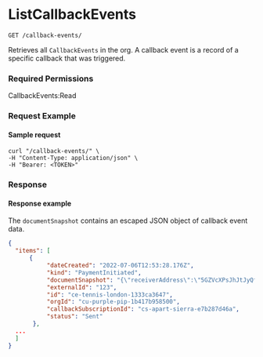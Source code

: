 # ListCallbackEvents

`GET /callback-events/`

Retrieves all `CallbackEvents` in the org.  A callback event is a record of a specific callback that was triggered.&#x20;

### Required Permissions

CallbackEvents:Read

### Request Example <a href="#request-example.1" id="request-example.1"></a>

#### Sample request <a href="#sample-request" id="sample-request"></a>

```shell
curl "/callback-events/" \
-H "Content-Type: application/json" \
-H "Bearer: <TOKEN>"
```

### Response <a href="#response" id="response"></a>

#### Response example <a href="#response-example" id="response-example"></a>

The `documentSnapshot` contains an escaped JSON object of callback event data.&#x20;

```json
{
  "items": [
      {
           "dateCreated": "2022-07-06T12:53:28.176Z",
           "kind": "PaymentInitiated",
           "documentSnapshot": "{\"receiverAddress\":\"5GZVcXPsJhJtJyQf3qVLw4kYi9KUV2SjNQS6PhyhjgV7\",\"note\":\"TEST-amount-5-1657112007850\",\"amount\":\"0.0011\",\"assetSymbol\":\"SOL\",\"dateCreated\":\"2022-07-06T12:53:27.891Z\",\"receiver\":{\"kind\":\"BlockchainWalletAddress\",\"address\":\"5GZVcXPsJhJtJyQf3qVLw4kYi9KUV2SjNQS6PhyhjgV7\"},\"initiator\":{\"kind\":\"Employee\",\"orgId\":\"cu-purple-pip-1b417b958500\",\"employeeId\":\"ce-early-violet-703a68145bca\"},\"assetAccountId\":\"aa-muppet-crazy-b2fa6ab7a8\",\"id\":\"pa-saturn-lion-bfc5b80210\",\"orgId\":\"cu-purple-pip-1b417b958500\",\"status\":\"Initiated\"}",
           "externalId": "123",
           "id": "ce-tennis-london-1333ca3647",
           "orgId": "cu-purple-pip-1b417b958500",
           "callbackSubscriptionId": "cs-apart-sierra-e7b287d46a",
           "status": "Sent"
       },
  ...
  ]
}
```
